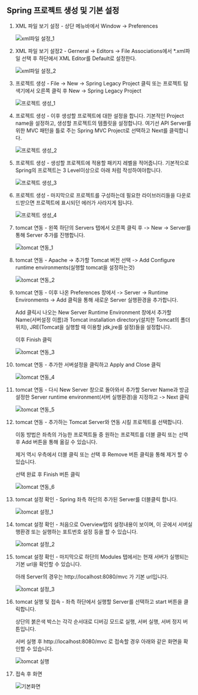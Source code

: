 ## Spring 프로젝트 생성 및 기본 설정

1. XML 파일 보기 설정 - 상단 메뉴바에서 Window -> Preferences

   ![xml파일 설정_1](https://user-images.githubusercontent.com/54671310/102454999-312eaa00-4082-11eb-8edc-5687e774ab3b.png)

   

2. XML 파일 보기 설정2 - Gerneral -> Editors -> File Associations에서 *.xml파일 선택 후 하단에서 XML Editor를 Default로 설정한다. 

   ![xml파일 설정_2](https://user-images.githubusercontent.com/54671310/102455000-31c74080-4082-11eb-810e-c24759f563c3.png)

   

3. 프로젝트 생성 - File -> New -> Spring Legacy Project 클릭 또는 프로젝트 탐색기에서 오른쪽 클릭 후 New -> Spring Legacy Project

   ![프로젝트 생성_1](https://user-images.githubusercontent.com/54671310/102455005-325fd700-4082-11eb-93c2-bb1e8b27a7af.png)

   

4. 프로젝트 생성 - 이후 생성할 프로젝트에 대한 설정을 합니다. 기본적인 Project name을 설정하고, 생성할 프로젝트의 템플릿을 설정합니다. 여기선 API Server를 위한 MVC 패턴을 틀로 주는 Spring MVC Project로 선택하고 Next를 클릭합니다.

   ![프로젝트 생성_2](https://user-images.githubusercontent.com/54671310/102455007-32f86d80-4082-11eb-8cbd-971b9c0cf844.png)

   

5. 프로젝트 생성 - 생성할 프로젝트에 적용할 패키지 레벨을 적어줍니다. 기본적으로 Spring의 프로젝트는 3 Level이상으로 아래 처럼 작성하여야합니다. 

   ![프로젝트 생성_3](https://user-images.githubusercontent.com/54671310/102455010-33910400-4082-11eb-994f-2e2090d87a78.png)

   

6. 프로젝트 생성 - 마지막으로 프로젝트를 구성하는데 필요한 라이브러리들을 다운로드받으면 프로젝트에 표시되던 에러가 사라지게 됩니다.

   ![프로젝트 생성_4](https://user-images.githubusercontent.com/54671310/102455014-33910400-4082-11eb-90b2-06e8413f5b05.png)

   

7. tomcat 연동 - 왼쪽 하단의 Servers 탭에서 오른쪽 클릭 후 -> New -> Server를 통해 Server 추가를 진행합니다.

   ![tomcat 연동_1](https://user-images.githubusercontent.com/54671310/102454984-2f64e680-4082-11eb-8666-dfb5e2ebf23d.png)

   

8. tomcat 연동 - Apache -> 추가할 Tomcat 버전 선택 -> Add Configure runtime environments(실행할 tomcat을 설정하는것)

   ![tomcat 연동_2](https://user-images.githubusercontent.com/54671310/102454988-2ffd7d00-4082-11eb-9b06-ffc757503d24.png)

   

9. tomcat 연동 - 이후 나온 Preferences 창에서 -> Server -> Runtime Environments -> Add 클릭을 통해 새로운 Server 실행환경을 추가합니다.

   Add 클릭시 나오는 New Server Runtime Environment 창에서 추가할 Name(서버설정 이름)과 Tomcat installation directory(설치한 Tomcat의 폴더 위치), JRE(Tomcat을 실행할 때 이용할 jdk,jre를 설정)들을 설정합니다.

   이후 Finish 클릭

   ![tomcat 연동_3](https://user-images.githubusercontent.com/54671310/102454990-2ffd7d00-4082-11eb-9b5d-1777b9939715.png)

   

10. tomcat 연동 - 추가한 서버설정을 클릭하고 Apply and Close 클릭

    ![tomcat 연동_4](https://user-images.githubusercontent.com/54671310/102454994-30961380-4082-11eb-800a-98489165e111.png)

    

11. tomcat 연동 - 다시 New Server 창으로 돌아와서 추가할 Server Name과 방금 설정한 Server runtime environment(서버 실행환경)을 지정하고 -> Next 클릭

    ![tomcat 연동_5](https://user-images.githubusercontent.com/54671310/102454996-30961380-4082-11eb-8080-3be832c7e494.png)

    

12. tomcat 연동 - 추가하는 Tomcat Server와 연동 시킬 프로젝트를 선택합니다.

    이동 방법은 좌측의 가능한 프로젝트들 중 원하는 프로젝트를 더블 클릭 또는 선택 후 Add 버튼을 통해 옮길 수 있습니다.

    제거 역시 우측에서 더블 클릭 또는 선택 후 Remove 버튼 클릭을 통해 제거 할 수 있습니다.

    선택 완료 후 Finish 버튼 클릭

    ![tomcat 연동_6](https://user-images.githubusercontent.com/54671310/102454998-312eaa00-4082-11eb-819e-a13e9e99737d.png)

    

13. tomcat 설정 확인 - Spring 좌측 하단의 추가된 Server를 더블클릭 합니다.

    ![tomcat 설정_1](https://user-images.githubusercontent.com/54671310/102454976-2d9b2300-4082-11eb-811c-55f52ff7f3f2.png)

    

14. tomcat 설정 확인 - 처음으로 Overview탭의 설정내용이 보이며, 이 곳에서 서버실행환경 또는 실행하는 포트번호 설정 등을 할 수 있습니다.

    ![tomcat 설정_2](https://user-images.githubusercontent.com/54671310/102454978-2e33b980-4082-11eb-8016-071f5d1cb8d8.png)

    

15. tomcat 설정 확인 - 마지막으로 하단의 Modules 탭에서는 현재 서버가 실행되는 기본 url을 확인할 수 있습니다.

    아래 Server의 경우는 http://localhost:8080/mvc 가 기본 url입니다.

    ![tomcat 설정_3](https://user-images.githubusercontent.com/54671310/102454979-2ecc5000-4082-11eb-9bd3-f7ef0ae68380.png)

    

16. tomcat 실행 및 접속 - 좌측 하단에서 실행할 Server를 선택하고 start 버튼을 클릭합니다.

    상단의 붉은색 박스는 각각 순서대로 디버깅 모드로 실행, 서버 실행, 서버 정지 버튼입니다. 

    서버 실행 후 http://localhost:8080/mvc 로 접속할 경우 아래와 같은 화면을 확인할 수 있습니다.

    ![tomcat 실행](https://user-images.githubusercontent.com/54671310/102454981-2f64e680-4082-11eb-9fb2-3888f821d24e.png)

    

17. 접속 후 화면

    ![기본화면](https://user-images.githubusercontent.com/54671310/102455003-325fd700-4082-11eb-92f0-a9f12b33375a.png)

    

